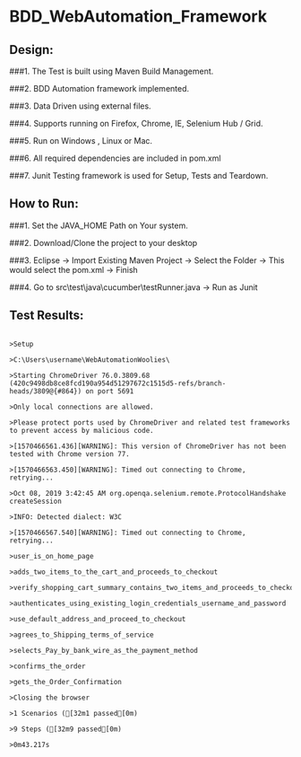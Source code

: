 # BDD_WebAutomation_Framework


## Design:

###1. The Test is built using Maven Build Management.

###2. BDD Automation framework implemented.

###3. Data Driven using external files.

###4. Supports running on Firefox, Chrome, IE, Selenium Hub / Grid.

###5. Run on Windows , Linux or Mac.

###6. All required dependencies are included in pom.xml

###7. Junit Testing framework is used for Setup, Tests and Teardown.



## How to Run:

###1. Set the JAVA_HOME Path on Your system.

###2. Download/Clone the project to your desktop

###3. Eclipse -> Import Existing Maven Project -> Select the Folder -> This would select the pom.xml -> Finish

###4. Go to src\test\java\cucumber\testRunner.java -> Run as Junit 


## Test Results:
```

>Setup

>C:\Users\username\WebAutomationWoolies\

>Starting ChromeDriver 76.0.3809.68 (420c9498db8ce8fcd190a954d51297672c1515d5-refs/branch-heads/3809@{#864}) on port 5691

>Only local connections are allowed.

>Please protect ports used by ChromeDriver and related test frameworks to prevent access by malicious code.

>[1570466561.436][WARNING]: This version of ChromeDriver has not been tested with Chrome version 77.

>[1570466563.450][WARNING]: Timed out connecting to Chrome, retrying...

>Oct 08, 2019 3:42:45 AM org.openqa.selenium.remote.ProtocolHandshake createSession

>INFO: Detected dialect: W3C

>[1570466567.540][WARNING]: Timed out connecting to Chrome, retrying...

>user_is_on_home_page

>adds_two_items_to_the_cart_and_proceeds_to_checkout

>verify_shopping_cart_summary_contains_two_items_and_proceeds_to_checkout

>authenticates_using_existing_login_credentials_username_and_password

>use_default_address_and_proceed_to_checkout

>agrees_to_Shipping_terms_of_service

>selects_Pay_by_bank_wire_as_the_payment_method

>confirms_the_order

>gets_the_Order_Confirmation

>Closing the browser

>1 Scenarios ([32m1 passed[0m)

>9 Steps ([32m9 passed[0m)

>0m43.217s
```
